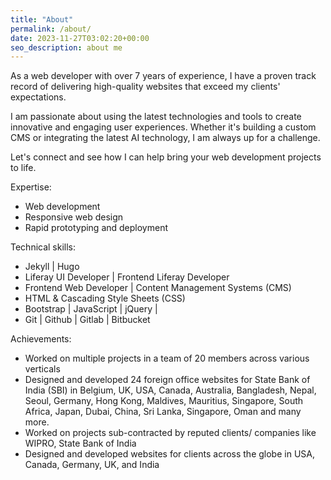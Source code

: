 ```yaml
---
title: "About"
permalink: /about/
date: 2023-11-27T03:02:20+00:00
seo_description: about me
---
```


As a web developer with over 7 years of experience, I have a proven track record of delivering high-quality websites that exceed my clients' expectations.

I am passionate about using the latest technologies and tools to create innovative and engaging user experiences. Whether it's building a custom CMS or integrating the latest AI technology, I am always up for a challenge.

Let's connect and see how I can help bring your web development projects to life.

Expertise:
- Web development
- Responsive web design
- Rapid prototyping and deployment

Technical skills:
- Jekyll | Hugo
- Liferay UI Developer | Frontend Liferay Developer
- Frontend Web Developer | Content Management Systems (CMS)
- HTML & Cascading Style Sheets (CSS)
- Bootstrap | JavaScript | jQuery |
- Git | Github | Gitlab | Bitbucket

Achievements:
- Worked on multiple projects in a team of 20 members across various verticals
- Designed and developed 24 foreign office websites for State Bank of India (SBI) in Belgium, UK, USA, Canada, Australia, Bangladesh, Nepal, Seoul, Germany, Hong Kong, Maldives, Mauritius, Singapore, South Africa, Japan, Dubai, China, Sri Lanka, Singapore, Oman and many more.
- Worked on projects sub-contracted by reputed clients/ companies like WIPRO, State Bank of India
- Designed and developed websites for clients across the globe in USA, Canada, Germany, UK, and India

